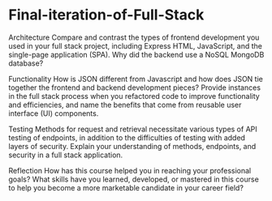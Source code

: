 # Final-iteration-of-Full-Stack



Architecture
Compare and contrast the types of frontend development you used in your full stack project, including Express HTML, JavaScript, and the single-page application (SPA).
Why did the backend use a NoSQL MongoDB database?


Functionality
How is JSON different from Javascript and how does JSON tie together the frontend and backend development pieces?
Provide instances in the full stack process when you refactored code to improve functionality and efficiencies, and name the benefits that come from reusable user interface (UI) components.


Testing
Methods for request and retrieval necessitate various types of API testing of endpoints, in addition to the difficulties of testing with added layers of security. Explain your understanding of methods, endpoints, and security in a full stack application.




Reflection
How has this course helped you in reaching your professional goals? What skills have you learned, developed, or mastered in this course to help you become a more marketable candidate in your career field?
